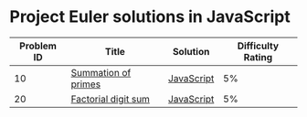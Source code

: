 # Project Euler solutions in JavaScript


| Problem ID | Title | Solution | Difficulty Rating |
| --- | --- | --- | --- |
| 10 | [Summation of primes](https://projecteuler.net/problem=10) | [JavaScript]() | 5% |
| 20 | [Factorial digit sum](https://projecteuler.net/problem=20) | [JavaScript]() | 5% |
